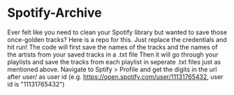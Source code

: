 # Spotify-Archive
Ever felt like you need to clean your Spotify library but wanted to save those once-golden tracks? Here is a repo for this. Just replace the credentials and hit run!
The code will first save the names of the tracks and the names of the artists from your saved tracks in a .txt file
Then it will go through your playlists and save the tracks from each playlist in seperate .txt files just as mentioned above.
Navigate to Sptify > Profile and get the digits in the url after user/ as user id (e.g. https://open.spotify.com/user/11131765432, user id is "11131765432")
